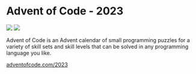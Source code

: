 # Advent of Code - 2023

![](https://img.shields.io/badge/stars%20⭐-9-yellow) ![](https://img.shields.io/badge/days%20completed-4-red)

Advent of Code is an Advent calendar of small programming puzzles for a variety of skill sets and skill levels that can be solved in any programming language you like.

[adventofcode.com/2023](adventofcode.com/2023)
